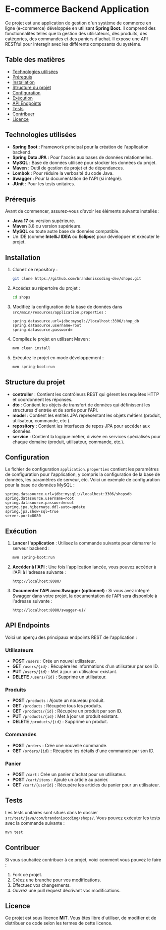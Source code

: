 # E-commerce Backend Application

Ce projet est une application de gestion d'un système de commerce en ligne (e-commerce) développée en utilisant **Spring Boot**. Il comprend des fonctionnalités telles que la gestion des utilisateurs, des produits, des catégories, des commandes et des paniers d'achat. Il expose une API RESTful pour interagir avec les différents composants du système.

## Table des matières
- [Technologies utilisées](#technologies-utilisées)
- [Prérequis](#prérequis)
- [Installation](#installation)
- [Structure du projet](#structure-du-projet)
- [Configuration](#configuration)
- [Exécution](#exécution)
- [API Endpoints](#api-endpoints)
- [Tests](#tests)
- [Contribuer](#contribuer)
- [Licence](#licence)

## Technologies utilisées
- **Spring Boot** : Framework principal pour la création de l'application backend.
- **Spring Data JPA** : Pour l'accès aux bases de données relationnelles.
- **MySQL** : Base de données utilisée pour stocker les données du projet.
- **Maven** : Outil de gestion de projet et de dépendances.
- **Lombok** : Pour réduire la verbosité du code Java.
- **Swagger** : Pour la documentation de l'API (si intégré).
- **JUnit** : Pour les tests unitaires.

## Prérequis
Avant de commencer, assurez-vous d'avoir les éléments suivants installés :
- **Java 17** ou version supérieure.
- **Maven** 3.8 ou version supérieure.
- **MySQL** ou toute autre base de données compatible.
- Un IDE (comme **IntelliJ IDEA** ou **Eclipse**) pour développer et exécuter le projet.

## Installation
1. Clonez ce repository :
    ```bash
    git clone https://github.com/brandoniscoding-dev/shops.git
    ```

2. Accédez au répertoire du projet :
    ```bash
    cd shops
    ```

3. Modifiez la configuration de la base de données dans `src/main/resources/application.properties` :
    ```properties
    spring.datasource.url=jdbc:mysql://localhost:3306/shop_db
    spring.datasource.username=root
    spring.datasource.password=
    ```

4. Compilez le projet en utilisant Maven :
    ```bash
    mvn clean install
    ```

5. Exécutez le projet en mode développement :
    ```bash
    mvn spring-boot:run
    ```

## Structure du projet
- **controller** : Contient les contrôleurs REST qui gèrent les requêtes HTTP et coordonnent les réponses.
- **dto** : Contient les objets de transfert de données qui définissent les structures d'entrée et de sortie pour l'API.
- **model** : Contient les entités JPA représentant les objets métiers (produit, utilisateur, commande, etc.).
- **repository** : Contient les interfaces de repos JPA pour accéder aux données.
- **service** : Contient la logique métier, divisée en services spécialisés pour chaque domaine (produit, utilisateur, commande, etc.).

## Configuration
Le fichier de configuration `application.properties` contient les paramètres de configuration pour l'application, y compris la configuration de la base de données, les paramètres de serveur, etc. Voici un exemple de configuration pour la base de données MySQL :

```properties
spring.datasource.url=jdbc:mysql://localhost:3306/shopsdb
spring.datasource.username=root
spring.datasource.password=root
spring.jpa.hibernate.ddl-auto=update
spring.jpa.show-sql=true
server.port=8080
```

## Exécution
1. **Lancer l'application** :
   Utilisez la commande suivante pour démarrer le serveur backend :
    ```bash
    mvn spring-boot:run
    ```

2. **Accéder à l'API** :
   Une fois l'application lancée, vous pouvez accéder à l'API à l'adresse suivante :
    ```
    http://localhost:8080/
    ```

3. **Documenter l'API avec Swagger (optionnel)** :
   Si vous avez intégré Swagger dans votre projet, la documentation de l'API sera disponible à l'adresse suivante :
    ```
    http://localhost:8080/swagger-ui/
    ```

## API Endpoints
Voici un aperçu des principaux endpoints REST de l'application :

### Utilisateurs
- **POST** `/users` : Crée un nouvel utilisateur.
- **GET** `/users/{id}` : Récupère les informations d'un utilisateur par son ID.
- **PUT** `/users/{id}` : Met à jour un utilisateur existant.
- **DELETE** `/users/{id}` : Supprime un utilisateur.

### Produits
- **POST** `/products` : Ajoute un nouveau produit.
- **GET** `/products` : Récupère tous les produits.
- **GET** `/products/{id}` : Récupère un produit par son ID.
- **PUT** `/products/{id}` : Met à jour un produit existant.
- **DELETE** `/products/{id}` : Supprime un produit.

### Commandes
- **POST** `/orders` : Crée une nouvelle commande.
- **GET** `/orders/{id}` : Récupère les détails d'une commande par son ID.

### Panier
- **POST** `/cart` : Crée un panier d'achat pour un utilisateur.
- **POST** `/cart/items` : Ajoute un article au panier.
- **GET** `/cart/{userId}` : Récupère les articles du panier pour un utilisateur.

## Tests
Les tests unitaires sont situés dans le dossier `src/test/java/com/brandoniscoding/shops/`. Vous pouvez exécuter les tests avec la commande suivante :
```bash
mvn test
```

## Contribuer
Si vous souhaitez contribuer à ce projet, voici comment vous pouvez le faire :
1. Fork ce projet.
2. Créez une branche pour vos modifications.
3. Effectuez vos changements.
4. Ouvrez une pull request décrivant vos modifications.

## Licence
Ce projet est sous licence **MIT**. Vous êtes libre d'utiliser, de modifier et de distribuer ce code selon les termes de cette licence.
```
